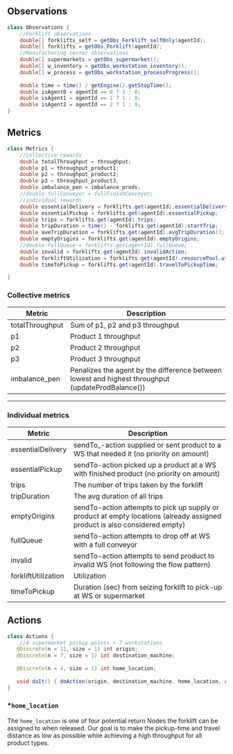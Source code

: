 ## Observations
```java
class Observations {
    //Forklift observations
	double[] forklifts_self = getObs_Forklift_selfOnly(agentId);
	double[] forklifts = getObs_Forklift(agentId);
	//Manufacturing center observations
	double[] supermarkets = getObs_supermarket();
	double[] w_inventory = getObs_workstation_inventory();
	double[] w_process = getObs_workstation_processProgress();
	
	double time = time() / getEngine().getStopTime();
	double isAgent0 = agentId == 0 ? 1 : 0;
	double isAgent1 = agentId == 1 ? 1 : 0;
	double isAgent2 = agentId == 2 ? 1 : 0;
}
```

## Metrics
```java
class Metrics {
    //collective rewards
    double totalThroughput = throughput;
    double p1 = throughput_product1;
    double p2 = throughput_product2;
    double p3 = throughput_product3;
    double imbalance_pen = imbalance_prods;
	//double fullConveyor = fullFinishConveyor;
	//individual rewards
	double essentialDelivery = forklifts.get(agentId).essentialDelivery;
	double essentialPickup = forklifts.get(agentId).essentialPickup;
	double trips = forklifts.get(agentId).trips;
	double tripDuration = time() - forklifts.get(agentId).startTrip;
	double aveTripDuration = forklifts.get(agentId).avgTripDuration(); 
	double emptyOrigins = forklifts.get(agentId).emptyOrigins;
	//double fullQueue = forklifts.get(agentId).fullQueue;
	double invalid = forklifts.get(agentId).invalidAction;
	double forkliftUtilization = forklifts.get(agentId).resourcePool.utilization();
	double timeToPickup = forklifts.get(agentId).travelToPickupTime;
    
}
```

### Collective metrics
Metric| Description
--- | --- 
totalThroughput | Sum of p1, p2 and p3 throughput
p1 | Product 1 throughput
p2 | Product 2 throughput
p3 | Product 3 throughput
imbalance_pen | Penalizes the agent by the difference between lowest and highest throughput (updateProdBalance())
***
### Individual metrics
Metric| Description
--- | --- 
essentialDelivery | sendTo_-action supplied or sent product to a WS that needed it (no priority on amount)
essentialPickup | sendTo-action picked up a product at a WS with finished product (no priority on amount)
trips | The number of trips taken by the forklift
tripDuration | The avg duration of all trips
emptyOrigins | sendTo-action attempts to pick up supply or product at empty locations (already assigned product is also considered empty)
fullQueue | sendTo-action attempts to drop off at WS with a full conveyor
invalid | sendTo-action attempts to send product to invalid WS (not following the flow pattern)
forkliftUtilization | Utilization
timeToPickup | Duration (sec) from seizing forklift to pick-up at WS or supermarket

## Actions

```java
class Actions {
	//4 supermarket pickup points + 7 workstations
   @Discrete(n = 11, size = 1) int origin; 
   @Discrete(n = 7, size = 1) int destination_machine;
   
   @Discrete(n = 4, size = 1) int home_location;
   
   void doIt() { doAction(origin, destination_machine, home_location, agentId);};
}
```

### *```home_location```
The ```home_location``` is one of four potential return Nodes the forklift can be assigned to when released. Our goal is to make the pickup-time and travel distance as low as possible while achieving a high throughput for all product types.